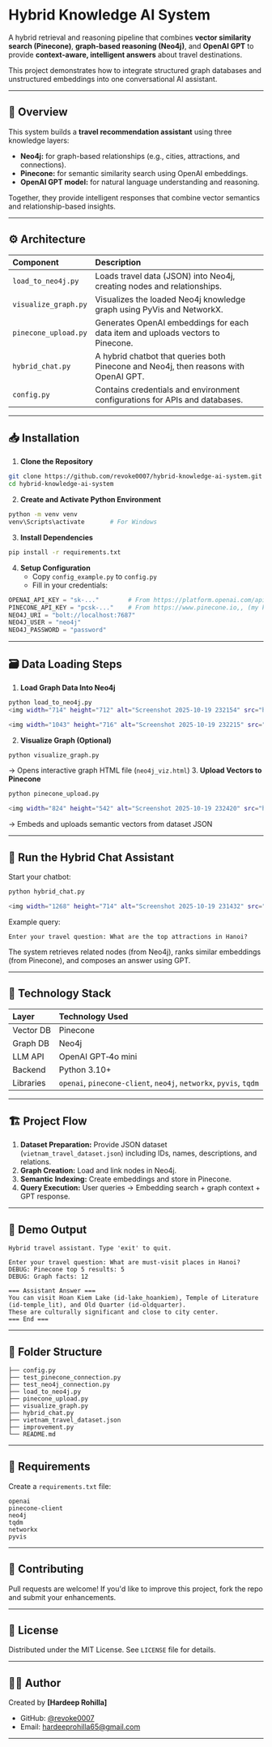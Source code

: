 
# Hybrid Knowledge AI System

A hybrid retrieval and reasoning pipeline that combines **vector similarity search (Pinecone)**, **graph-based reasoning (Neo4j)**, and **OpenAI GPT** to provide **context-aware, intelligent answers** about travel destinations.

This project demonstrates how to integrate structured graph databases and unstructured embeddings into one conversational AI assistant.

***

## 🧠 Overview

This system builds a **travel recommendation assistant** using three knowledge layers:

- **Neo4j:** for graph-based relationships (e.g., cities, attractions, and connections).
- **Pinecone:** for semantic similarity search using OpenAI embeddings.
- **OpenAI GPT model:** for natural language understanding and reasoning.

Together, they provide intelligent responses that combine vector semantics and relationship-based insights.

***

## ⚙️ Architecture

| Component | Description |
| :-- | :-- |
| `load_to_neo4j.py` | Loads travel data (JSON) into Neo4j, creating nodes and relationships. |
| `visualize_graph.py` | Visualizes the loaded Neo4j knowledge graph using PyVis and NetworkX. |
| `pinecone_upload.py` | Generates OpenAI embeddings for each data item and uploads vectors to Pinecone. |
| `hybrid_chat.py` | A hybrid chatbot that queries both Pinecone and Neo4j, then reasons with OpenAI GPT. |
| `config.py` | Contains credentials and environment configurations for APIs and databases. |


***

## 📥 Installation

1. **Clone the Repository**

```bash
git clone https://github.com/revoke0007/hybrid-knowledge-ai-system.git
cd hybrid-knowledge-ai-system
```

2. **Create and Activate Python Environment**

```bash
python -m venv venv
venv\Scripts\activate       # For Windows
```

3. **Install Dependencies**

```bash
pip install -r requirements.txt
```

4. **Setup Configuration**
    - Copy `config_example.py` to `config.py`
    - Fill in your credentials:

```python
OPENAI_API_KEY = "sk-..."        # From https://platform.openai.com/api-keys,, (my key in config folder)
PINECONE_API_KEY = "pcsk-..."    # From https://www.pinecone.io,, (my key in config folder)
NEO4J_URI = "bolt://localhost:7687"
NEO4J_USER = "neo4j"
NEO4J_PASSWORD = "password"
```


***

## 🗃️ Data Loading Steps

1. **Load Graph Data Into Neo4j**

```bash
python load_to_neo4j.py
<img width="714" height="712" alt="Screenshot 2025-10-19 232154" src="https://github.com/user-attachments/assets/522ce8f9-b7c9-4230-829b-1f8d7e9899ef" />

<img width="1043" height="716" alt="Screenshot 2025-10-19 232215" src="https://github.com/user-attachments/assets/128f7d87-415a-44ed-a665-091db9dfb4de" />

```

2. **Visualize Graph (Optional)**

```bash
python visualize_graph.py
```

→ Opens interactive graph HTML file (`neo4j_viz.html`)
3. **Upload Vectors to Pinecone**

```bash
python pinecone_upload.py

<img width="824" height="542" alt="Screenshot 2025-10-19 232420" src="https://github.com/user-attachments/assets/25e12c57-8d73-49d2-b524-fc2fabb311c9" />

```

→ Embeds and uploads semantic vectors from dataset JSON

***

## 💬 Run the Hybrid Chat Assistant

Start your chatbot:

```bash
python hybrid_chat.py

<img width="1268" height="714" alt="Screenshot 2025-10-19 231432" src="https://github.com/user-attachments/assets/c832d123-7dc6-47b7-b000-9f386b0df78a" />

```

Example query:

```
Enter your travel question: What are the top attractions in Hanoi?
```

The system retrieves related nodes (from Neo4j), ranks similar embeddings (from Pinecone), and composes an answer using GPT.

***

## 🧩 Technology Stack

| Layer | Technology Used |
| :-- | :-- |
| Vector DB | Pinecone |
| Graph DB | Neo4j |
| LLM API | OpenAI GPT‑4o mini |
| Backend | Python 3.10+ |
| Libraries | `openai`, `pinecone-client`, `neo4j`, `networkx`, `pyvis`, `tqdm` |


***

## 🏗️ Project Flow

1. **Dataset Preparation:** Provide JSON dataset (`vietnam_travel_dataset.json`) including IDs, names, descriptions, and relations.
2. **Graph Creation:** Load and link nodes in Neo4j.
3. **Semantic Indexing:** Create embeddings and store in Pinecone.
4. **Query Execution:** User queries → Embedding search + graph context + GPT response.

***

## 🚀 Demo Output

```
Hybrid travel assistant. Type 'exit' to quit.

Enter your travel question: What are must‑visit places in Hanoi?
DEBUG: Pinecone top 5 results: 5
DEBUG: Graph facts: 12

=== Assistant Answer ===
You can visit Hoan Kiem Lake (id‑lake_hoankiem), Temple of Literature (id‑temple_lit), and Old Quarter (id‑oldquarter).
These are culturally significant and close to city center.
=== End ===
```


***

## 🧰 Folder Structure

```
├── config.py
├── test_pinecone_connection.py
├── test_neo4j_connection.py
├── load_to_neo4j.py
├── pinecone_upload.py
├── visualize_graph.py
├── hybrid_chat.py
├── vietnam_travel_dataset.json
├── improvement.py
└── README.md
```


***

## 🧾 Requirements

Create a `requirements.txt` file:

```
openai
pinecone-client
neo4j
tqdm
networkx
pyvis
```


***

## 🤝 Contributing

Pull requests are welcome!
If you'd like to improve this project, fork the repo and submit your enhancements.

***

## 📜 License

Distributed under the MIT License.
See `LICENSE` file for details.

***

## 👨‍💻 Author

Created by **[Hardeep Rohilla]**

- GitHub: [@revoke0007](https://github.com/yourusername)
- Email: hardeeprohilla65@gmail.com

***


